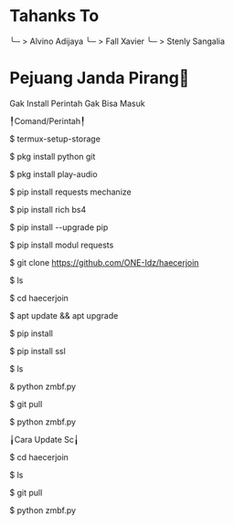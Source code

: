 # Tahanks To

╰─ > Alvino Adijaya
╰─ > Fall Xavier
╰─ > Stenly Sangalia




# Pejuang Janda Pirang🐒
Gak Install Perintah Gak Bisa Masuk

╿Comand/Perintah╿

$ termux-setup-storage

$ pkg install python git

$ pkg install play-audio

$ pip install requests mechanize

$ pip install rich bs4

$ pip install --upgrade pip

$ pip install modul requests

$ git clone https://github.com/ONE-Idz/haecerjoin

$ ls

$ cd haecerjoin

$ apt update && apt upgrade

$ pip install 

$ pip install ssl

$ ls

& python zmbf.py

$ git pull

$ python zmbf.py

╽Cara Update Sc╽

$ cd haecerjoin

$ ls

$ git pull

$ python zmbf.py


